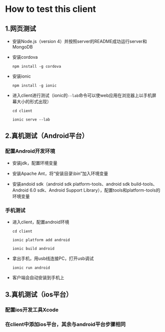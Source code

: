 # How to test this client

## 1.网页测试

* 安装Node.js（version 4）并按照server的README成功运行server和MongoDB

* 安装cordova

    ```shell
    npm install -g cordova
	```
    
* 安装ionic

	```shell
    npm install -g ionic
	```
	
* 进入client进行测试（ionic的`--lab`命令可以使web应用在浏览器上以手机屏幕大小的形式出现）

	```shell
    cd client
    
    ionic serve --lab
	```
	
## 2.真机测试（Android平台）

### 配置Android开发环境

* 安装jdk，配置环境变量

* 安装Apache Ant，将“安装目录\bin”加入环境变量

* 安装andoid sdk（android sdk platform-tools、android sdk build-tools、Android 6.0 sdk、Android Support Library），配置tools和platform-tools的环境变量

### 手机测试

* 进入client，配置android环境

    ```shell
    cd client
    
    ionic platform add android

    ionic build android
    ```
    
* 拿出手机，用usb线连接PC，打开usb调试

    ```shell
    ionic run android
    ```

* 客户端会自动安装到手机上

## 3.真机测试（ios平台）

### 配置ios开发工具Xcode

### 在client中添加ios平台，其余与android平台步骤相同

